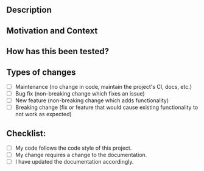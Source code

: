 <!--- Provide a general summary of your changes in the Title above -->

## Description

<!--- Describe your changes in detail -->

## Motivation and Context

<!--- Why is this change required? What problem does it solve? -->

<!--- If it fixes an open issue, please link to the issue here. -->

## How has this been tested?

<!--- Please describe in detail how you tested your changes. -->

<!--- Include details of your testing environment, tests ran to see how -->

<!--- your change affects other areas of the code, etc. -->

## Types of changes

<!--- What types of changes does your code introduce? Put an `x` in all the boxes that apply: -->

- [ ] Maintenance (no change in code, maintain the project's CI, docs, etc.)
- [ ] Bug fix (non-breaking change which fixes an issue)
- [ ] New feature (non-breaking change which adds functionality)
- [ ] Breaking change (fix or feature that would cause existing functionality to not work as expected)

## Checklist:

<!--- Go over all the following points, and put an `x` in all the boxes that apply. -->

<!--- If you're unsure about any of these, don't hesitate to ask. We're here to help! -->

- [ ] My code follows the code style of this project.
- [ ] My change requires a change to the documentation.
- [ ] I have updated the documentation accordingly.
